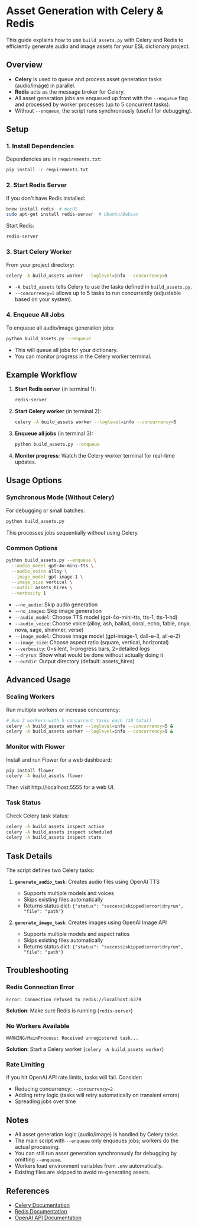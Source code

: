 # Asset Generation with Celery & Redis

This guide explains how to use `build_assets.py` with Celery and Redis to efficiently generate audio and image assets for your ESL dictionary project.

## Overview

- **Celery** is used to queue and process asset generation tasks (audio/image) in parallel.
- **Redis** acts as the message broker for Celery.
- All asset generation jobs are enqueued up front with the `--enqueue` flag and processed by worker processes (up to 5 concurrent tasks).
- Without `--enqueue`, the script runs synchronously (useful for debugging).

## Setup

### 1. Install Dependencies

Dependencies are in `requirements.txt`:
```bash
pip install -r requirements.txt
```

### 2. Start Redis Server

If you don't have Redis installed:
```bash
brew install redis  # macOS
sudo apt-get install redis-server  # Ubuntu/Debian
```
Start Redis:
```bash
redis-server
```

### 3. Start Celery Worker

From your project directory:
```bash
celery -A build_assets worker --loglevel=info --concurrency=5
```
- `-A build_assets` tells Celery to use the tasks defined in `build_assets.py`.
- `--concurrency=5` allows up to 5 tasks to run concurrently (adjustable based on your system).

### 4. Enqueue All Jobs

To enqueue all audio/image generation jobs:
```bash
python build_assets.py --enqueue
```
- This will queue all jobs for your dictionary.
- You can monitor progress in the Celery worker terminal.

## Example Workflow

1. **Start Redis server** (in terminal 1):
   ```bash
   redis-server
   ```

2. **Start Celery worker** (in terminal 2):
   ```bash
   celery -A build_assets worker --loglevel=info --concurrency=5
   ```

3. **Enqueue all jobs** (in terminal 3):
   ```bash
   python build_assets.py --enqueue
   ```

4. **Monitor progress**: Watch the Celery worker terminal for real-time updates.

## Usage Options

### Synchronous Mode (Without Celery)

For debugging or small batches:
```bash
python build_assets.py
```
This processes jobs sequentially without using Celery.

### Common Options

```bash
python build_assets.py --enqueue \
  --audio_model gpt-4o-mini-tts \
  --audio_voice alloy \
  --image_model gpt-image-1 \
  --image_size vertical \
  --outdir assets_hires \
  --verbosity 1
```

- `--no_audio`: Skip audio generation
- `--no_images`: Skip image generation
- `--audio_model`: Choose TTS model (gpt-4o-mini-tts, tts-1, tts-1-hd)
- `--audio_voice`: Choose voice (alloy, ash, ballad, coral, echo, fable, onyx, nova, sage, shimmer, verse)
- `--image_model`: Choose image model (gpt-image-1, dall-e-3, all-e-2)
- `--image_size`: Choose aspect ratio (square, vertical, horizontal)
- `--verbosity`: 0=silent, 1=progress bars, 2=detailed logs
- `--dryrun`: Show what would be done without actually doing it
- `--outdir`: Output directory (default: assets_hires)

## Advanced Usage

### Scaling Workers

Run multiple workers or increase concurrency:
```bash
# Run 2 workers with 5 concurrent tasks each (10 total)
celery -A build_assets worker --loglevel=info --concurrency=5 &
celery -A build_assets worker --loglevel=info --concurrency=5 &
```

### Monitor with Flower

Install and run Flower for a web dashboard:
```bash
pip install flower
celery -A build_assets flower
```
Then visit http://localhost:5555 for a web UI.

### Task Status

Check Celery task status:
```bash
celery -A build_assets inspect active
celery -A build_assets inspect scheduled
celery -A build_assets inspect stats
```

## Task Details

The script defines two Celery tasks:

1. **`generate_audio_task`**: Creates audio files using OpenAI TTS
   - Supports multiple models and voices
   - Skips existing files automatically
   - Returns status dict: `{"status": "success|skipped|error|dryrun", "file": "path"}`

2. **`generate_image_task`**: Creates images using OpenAI Image API
   - Supports multiple models and aspect ratios
   - Skips existing files automatically
   - Returns status dict: `{"status": "success|skipped|error|dryrun", "file": "path"}`

## Troubleshooting

### Redis Connection Error
```
Error: Connection refused to redis://localhost:6379
```
**Solution**: Make sure Redis is running (`redis-server`)

### No Workers Available
```
WARNING/MainProcess: Received unregistered task...
```
**Solution**: Start a Celery worker (`celery -A build_assets worker`)

### Rate Limiting
If you hit OpenAI API rate limits, tasks will fail. Consider:
- Reducing concurrency: `--concurrency=2`
- Adding retry logic (tasks will retry automatically on transient errors)
- Spreading jobs over time

## Notes

- All asset generation logic (audio/image) is handled by Celery tasks.
- The main script with `--enqueue` only enqueues jobs; workers do the actual processing.
- You can still run asset generation synchronously for debugging by omitting `--enqueue`.
- Workers load environment variables from `.env` automatically.
- Existing files are skipped to avoid re-generating assets.

## References
- [Celery Documentation](https://docs.celeryq.dev/en/stable/)
- [Redis Documentation](https://redis.io/)
- [OpenAI API Documentation](https://platform.openai.com/docs/)
